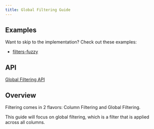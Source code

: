 ```yaml
---
title: Global Filtering Guide
---
```


## Examples

Want to skip to the implementation? Check out these examples:

- [filters-fuzzy](../../framework/react/examples/filters)

## API

[Global Filtering API](../../api/features/global-filtering)

## Overview

Filtering comes in 2 flavors: Column Filtering and Global Filtering.

This guide will focus on global filtering, which is a filter that is applied across all columns.
